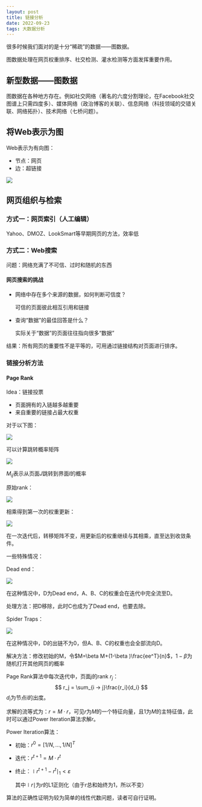```yaml
---
layout: post
title: 链接分析
date: 2022-09-23
tags: 大数据分析
---
```


很多时候我们面对的是十分“稀疏”的数据——图数据。

图数据处理在网页权重排序、社交检测、灌水检测等方面发挥重要作用。

## 新型数据——图数据

图数据在各种地方存在。例如社交网络（著名的六度分割理论，在Facebook社交图谱上只需四度多）、媒体网络（政治博客的关联）、信息网络（科技领域的交错关联、网络拓扑）、技术网络（七桥问题）。

## 将Web表示为图

Web表示为有向图：

- 节点：网页
- 边：超链接

![](https://newtank1.github.io/assets/images/QQ截图20220923163018.png)

## 网页组织与检索

### 方式一：网页索引（人工编辑）

Yahoo、DMOZ、LookSmart等早期网页的方法，效率低

### 方式二：Web搜索

问题：网络充满了不可信、过时和随机的东西

#### 网页搜索的挑战

- 网络中存在多个来源的数据，如何判断可信度？

  可信的页面彼此相互引用和链接

- 查询“数据”的最佳回答是什么？

  实际关于“数据”的页面往往指向很多“数据”

结果：所有网页的重要性不是平等的，可用通过链接结构对页面进行排序。

### 链接分析方法

#### Page Rank

Idea：链接投票

- 页面拥有的入链越多越重要
- 来自重要的链接占最大权重

对于以下图：

![](E:\GithubPage\newtank1.github.io\assets\images\QQ截图20220923171734.png)

可以计算跳转概率矩阵

![](E:\GithubPage\newtank1.github.io\assets\images\QQ截图20220923171820.png)

$M_{ij}$表示从页面$J$跳转到界面$I$的概率

原始rank：

![](E:\GithubPage\newtank1.github.io\assets\images\QQ截图20220923172019.png)

相乘得到第一次的权重更新：

![](E:\GithubPage\newtank1.github.io\assets\images\QQ截图20220923172049.png)

在一次迭代后，转移矩阵不变，用更新后的权重继续与其相乘，直至达到收敛条件。

一些特殊情况：

Dead end：

![](E:\GithubPage\newtank1.github.io\assets\images\QQ截图20220923172359.png)

在这种情况中，D为Dead end，A、B、C的权重会在迭代中完全流至D。

处理方法：把D移除，此时C也成为了Dead end，也要去除。

Spider Traps：

![](E:\GithubPage\newtank1.github.io\assets\images\QQ截图20220923172733.png)

在这种情况中，D的出链不为0，但A、B、C的权重也会全部流向D。

解决方法：修改初始的M，令$M=\beta M+(1-\beta )\frac{ee^T}{n}$，$1-\beta$为随机打开其他网页的概率



Page Rank算法中每次迭代中，页面$j$的rank $r_j$：
$$
r_j = \sum_{i → j}\frac{r_i}{d_i}
$$
$d_i$为节点i的出度。

求解的流等式为：$r=M · r$，可见$r$为$M$的一个特征向量，且1为$M$的主特征值，此时可以通过Power Iteration算法求解$r$。

Power Iteration算法：

- 初始：$r^{0}=[1/N,...,1/N]^T$

- 迭代：$r^{t+1}=M·r^t$

- 终止：$\mid r^{t+1}-r^t\mid_{1}<\varepsilon$

  其中$\mid r \mid$为$r$的L1正则化（由于$r$总和始终为1，所以不变）

算法的正确性证明为较为简单的线性代数问题，读者可自行证明。

